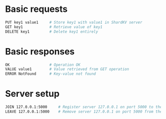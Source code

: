 # Basic requests
```bash
PUT key1 value1     # Store key1 with value1 in ShardKV server
GET key1            # Retrieve value of key1
DELETE key1         # Delete key1 entirely
```

# Basic responses
```bash
OK                  # Operation OK
VALUE value1        # Value retrieved from GET operation
ERROR NotFound      # Key-value not found
```

# Server setup
```bash
JOIN 127.0.0.1:5000     # Register server 127.0.0.1 on port 5000 to the hash ring
LEAVE 127.0.0.1:5000    # Remove server 127.0.0.1 on port 5000 from the hash ring
```
